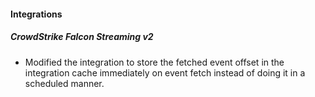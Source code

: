 
#### Integrations
##### CrowdStrike Falcon Streaming v2
- Modified the integration to store the fetched event offset in the integration cache immediately on event fetch instead of doing it in a scheduled manner.
